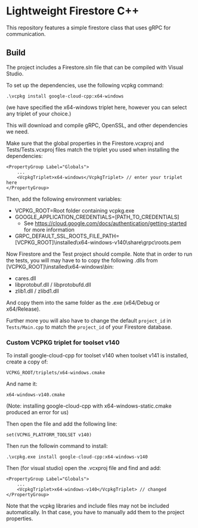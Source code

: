 # Lightweight Firestore C++

This repository features a simple firestore class that uses gRPC for communication.

## Build

The project includes a Firestore.sln file that can be compiled with Visual Studio.

To set up the dependencies, use the following vcpkg command:

```
.\vcpkg install google-cloud-cpp:x64-windows
```

(we have specified the x64-windows triplet here, however you can select any triplet of your choice.)

This will download and compile gRPC, OpenSSL, and other dependencies we need.

Make sure that the global properties in the Firestore.vcxproj and Tests/Tests.vcxproj files match
the triplet you used when installing the dependencies:

```
<PropertyGroup Label="Globals">
    ...
    <VcpkgTriplet>x64-windows</VcpkgTriplet> // enter your triplet here
</PropertyGroup>
```

Then, add the following environment variables:

- VCPKG_ROOT=Root folder containing vcpkg.exe
- GOOGLE_APPLICATION_CREDENTIALS=[PATH_TO_CREDENTIALS]
    - See https://cloud.google.com/docs/authentication/getting-started for more information
- GRPC_DEFAULT_SSL_ROOTS_FILE_PATH=[VCPKG_ROOT]\installed\x64-windows-v140\share\grpc\roots.pem

Now Firestore and the Test project should compile.
Note that in order to run the tests, you will may have to to copy the following .dlls from [VCPKG_ROOT]\installed\x64-windows\bin:

- cares.dll
- libprotobuf.dll / libprotobufd.dll
- zlib1.dll / zlibd1.dll

And copy them into the same folder as the .exe (x64/Debug or x64/Release).

Further more you will also have to change the default `project_id` in `Tests/Main.cpp` to match the `project_id` of your Firestore database.

### Custom VCPKG triplet for toolset v140

To install google-cloud-cpp for toolset v140 when toolset v141 is installed,
create a copy of:
```
VCPKG_ROOT/triplets/x64-windows.cmake
```

And name it:
```
x64-windows-v140.cmake
```

(Note: installing google-cloud-cpp with x64-windows-static.cmake produced an error for us)

Then open the file and add the following line:

```
set(VCPKG_PLATFORM_TOOLSET v140)
```

Then run the followin command to install:

```
.\vcpkg.exe install google-cloud-cpp:x64-windows-v140
```

Then (for visual studio) open the .vcxproj file and find and add:
```
<PropertyGroup Label="Globals">
    ...
    <VcpkgTriplet>x64-windows-v140</VcpkgTriplet> // changed
</PropertyGroup>
```

Note that the vcpkg libraries and include files may not be included automatically.
In that case, you have to manually add them to the project properties.
